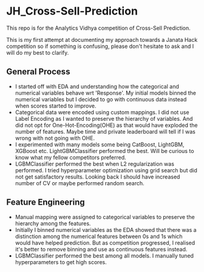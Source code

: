 # JH_Cross-Sell-Prediction
This repo is for the Analytics Vidhya competition of Cross-Sell Prediction.

This is my first attempt at documenting my approach towards a Janata Hack competition so if something is confusing, please don't hesitate to ask and I will do my best to clarify.

## General Process
- I started off with EDA and understanding how the categorical and numerical variables behave wrt 'Response'. My initial models binned the numerical variables but I decided to go with continuous data instead when scores started to improve.
- Categorical data were encoded using custom mappings. I did not use Label Encoding as I wanted to preserve the hierarchy of variables. And did not opt for One-Hot-Encoding(OHE) as that would have exploded the number of features. Maybe time and private leaderboard will tell if I was wrong with not going with OHE.
- I experimented with many models some being CatBoost, LightGBM, XGBoost etc. LightGBMClassifier performed the best. Will be curious to know what my fellow competitors preferred.
- LGBMClassifier performed the best when L2 regularization was performed. I tried hyperparameter optimization using grid search but did not get satisfactory results. Looking back I should have increased number of CV or maybe performed random search.

## Feature Engineering
- Manual mapping were assigned to categorical variables to preserve the hierarchy among the features.
- Initially I binned numerical variables as the EDA showed that there was a distinction among the numerical features between 0s and 1s which would have helped prediction. But as competition progressed, I realised it's better to remove binning and use as continuous features instead.
- LGBMClassifier performed the best among all models. I manually tuned hyperparameters to get high scores.
